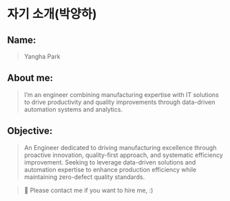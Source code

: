 # 자기 소개(박양하)

## Name:

> Yangha Park

## About me:

> I’m an engineer combining manufacturing expertise with IT solutions to drive productivity and quality improvements through data-driven automation systems and analytics.

## Objective:

> An Engineer dedicated to driving manufacturing excellence through proactive innovation, quality-first approach, and systematic efficiency improvement. Seeking to leverage data-driven solutions and automation expertise to enhance production efficiency while maintaining zero-defect quality standards.

> 🤣 Please contact me if you want to hire me, :\)
